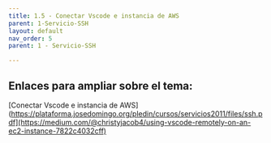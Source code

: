 ```yaml
---
title: 1.5 - Conectar Vscode e instancia de AWS
parent: 1-Servicio-SSH
layout: default
nav_order: 5
parent: 1 - Servicio-SSH

---
```

## Enlaces para ampliar sobre el tema:

[Conectar Vscode e instancia de AWS](https://plataforma.josedomingo.org/pledin/cursos/servicios2011/files/ssh.pdf](https://medium.com/@christyjacob4/using-vscode-remotely-on-an-ec2-instance-7822c4032cff)
